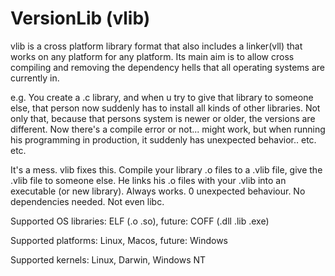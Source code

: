 # VersionLib (vlib)

vlib is a cross platform library format that also includes a linker(vll) that works on any platform for any platform. Its main aim is to allow cross compiling and removing the dependency hells that all operating systems are currently in.

e.g. You create a .c library, and when u try to give that library to someone else, that person now suddenly has to install all kinds of other libraries. Not only that, because that persons system is newer or older, the versions are different. Now there's a compile error or not... might work, but when running his programming in production, it suddenly has unexpected behavior.. etc. etc.

It's a mess. vlib fixes this. Compile your library .o files to a .vlib file, give the .vlib file to someone else. He links his .o files with your .vlib into an executable (or new library). Always works. 0 unexpected behaviour. No dependencies needed. Not even libc.

Supported OS libraries: ELF (.o .so), future: COFF (.dll .lib .exe)

Supported platforms: Linux, Macos, future: Windows

Supported kernels: Linux, Darwin, Windows NT

